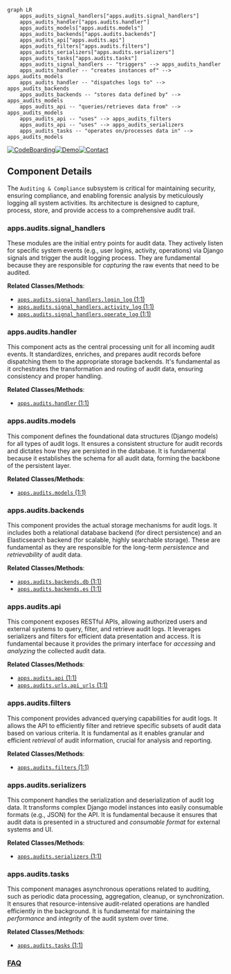 ```mermaid
graph LR
    apps_audits_signal_handlers["apps.audits.signal_handlers"]
    apps_audits_handler["apps.audits.handler"]
    apps_audits_models["apps.audits.models"]
    apps_audits_backends["apps.audits.backends"]
    apps_audits_api["apps.audits.api"]
    apps_audits_filters["apps.audits.filters"]
    apps_audits_serializers["apps.audits.serializers"]
    apps_audits_tasks["apps.audits.tasks"]
    apps_audits_signal_handlers -- "triggers" --> apps_audits_handler
    apps_audits_handler -- "creates instances of" --> apps_audits_models
    apps_audits_handler -- "dispatches logs to" --> apps_audits_backends
    apps_audits_backends -- "stores data defined by" --> apps_audits_models
    apps_audits_api -- "queries/retrieves data from" --> apps_audits_models
    apps_audits_api -- "uses" --> apps_audits_filters
    apps_audits_api -- "uses" --> apps_audits_serializers
    apps_audits_tasks -- "operates on/processes data in" --> apps_audits_models
```
[![CodeBoarding](https://img.shields.io/badge/Generated%20by-CodeBoarding-9cf?style=flat-square)](https://github.com/CodeBoarding/CodeBoarding)[![Demo](https://img.shields.io/badge/Try%20our-Demo-blue?style=flat-square)](https://www.codeboarding.org/demo)[![Contact](https://img.shields.io/badge/Contact%20us%20-%20contact@codeboarding.org-lightgrey?style=flat-square)](mailto:contact@codeboarding.org)

## Component Details

The `Auditing & Compliance` subsystem is critical for maintaining security, ensuring compliance, and enabling forensic analysis by meticulously logging all system activities. Its architecture is designed to capture, process, store, and provide access to a comprehensive audit trail.

### apps.audits.signal_handlers
These modules are the initial entry points for audit data. They actively listen for specific system events (e.g., user logins, activity, operations) via Django signals and trigger the audit logging process. They are fundamental because they are responsible for *capturing* the raw events that need to be audited.


**Related Classes/Methods**:

- <a href="https://github.com/jumpserver/jumpserver/blob/master/apps/audits/signal_handlers/login_log.py#L1-L1" target="_blank" rel="noopener noreferrer">`apps.audits.signal_handlers.login_log` (1:1)</a>
- <a href="https://github.com/jumpserver/jumpserver/blob/master/apps/audits/signal_handlers/activity_log.py#L1-L1" target="_blank" rel="noopener noreferrer">`apps.audits.signal_handlers.activity_log` (1:1)</a>
- <a href="https://github.com/jumpserver/jumpserver/blob/master/apps/audits/signal_handlers/operate_log.py#L1-L1" target="_blank" rel="noopener noreferrer">`apps.audits.signal_handlers.operate_log` (1:1)</a>


### apps.audits.handler
This component acts as the central processing unit for all incoming audit events. It standardizes, enriches, and prepares audit records before dispatching them to the appropriate storage backends. It's fundamental as it orchestrates the transformation and routing of audit data, ensuring consistency and proper handling.


**Related Classes/Methods**:

- <a href="https://github.com/jumpserver/jumpserver/blob/master/apps/audits/handler.py#L1-L1" target="_blank" rel="noopener noreferrer">`apps.audits.handler` (1:1)</a>


### apps.audits.models
This component defines the foundational data structures (Django models) for all types of audit logs. It ensures a consistent structure for audit records and dictates how they are persisted in the database. It is fundamental because it establishes the schema for all audit data, forming the backbone of the persistent layer.


**Related Classes/Methods**:

- <a href="https://github.com/jumpserver/jumpserver/blob/master/apps/audits/models.py#L1-L1" target="_blank" rel="noopener noreferrer">`apps.audits.models` (1:1)</a>


### apps.audits.backends
This component provides the actual storage mechanisms for audit logs. It includes both a relational database backend (for direct persistence) and an Elasticsearch backend (for scalable, highly searchable storage). These are fundamental as they are responsible for the long-term *persistence* and *retrievability* of audit data.


**Related Classes/Methods**:

- <a href="https://github.com/jumpserver/jumpserver/blob/master/apps/audits/backends/db.py#L1-L1" target="_blank" rel="noopener noreferrer">`apps.audits.backends.db` (1:1)</a>
- <a href="https://github.com/jumpserver/jumpserver/blob/master/apps/audits/backends/es.py#L1-L1" target="_blank" rel="noopener noreferrer">`apps.audits.backends.es` (1:1)</a>


### apps.audits.api
This component exposes RESTful APIs, allowing authorized users and external systems to query, filter, and retrieve audit logs. It leverages serializers and filters for efficient data presentation and access. It is fundamental because it provides the primary interface for *accessing* and *analyzing* the collected audit data.


**Related Classes/Methods**:

- <a href="https://github.com/jumpserver/jumpserver/blob/master/apps/audits/api.py#L1-L1" target="_blank" rel="noopener noreferrer">`apps.audits.api` (1:1)</a>
- <a href="https://github.com/jumpserver/jumpserver/blob/master/apps/audits/urls/api_urls.py#L1-L1" target="_blank" rel="noopener noreferrer">`apps.audits.urls.api_urls` (1:1)</a>


### apps.audits.filters
This component provides advanced querying capabilities for audit logs. It allows the API to efficiently filter and retrieve specific subsets of audit data based on various criteria. It is fundamental as it enables granular and efficient *retrieval* of audit information, crucial for analysis and reporting.


**Related Classes/Methods**:

- <a href="https://github.com/jumpserver/jumpserver/blob/master/apps/audits/filters.py#L1-L1" target="_blank" rel="noopener noreferrer">`apps.audits.filters` (1:1)</a>


### apps.audits.serializers
This component handles the serialization and deserialization of audit log data. It transforms complex Django model instances into easily consumable formats (e.g., JSON) for the API. It is fundamental because it ensures that audit data is presented in a structured and *consumable format* for external systems and UI.


**Related Classes/Methods**:

- <a href="https://github.com/jumpserver/jumpserver/blob/master/apps/audits/serializers.py#L1-L1" target="_blank" rel="noopener noreferrer">`apps.audits.serializers` (1:1)</a>


### apps.audits.tasks
This component manages asynchronous operations related to auditing, such as periodic data processing, aggregation, cleanup, or synchronization. It ensures that resource-intensive audit-related operations are handled efficiently in the background. It is fundamental for maintaining the *performance* and *integrity* of the audit system over time.


**Related Classes/Methods**:

- <a href="https://github.com/jumpserver/jumpserver/blob/master/apps/audits/tasks.py#L1-L1" target="_blank" rel="noopener noreferrer">`apps.audits.tasks` (1:1)</a>




### [FAQ](https://github.com/CodeBoarding/GeneratedOnBoardings/tree/main?tab=readme-ov-file#faq)